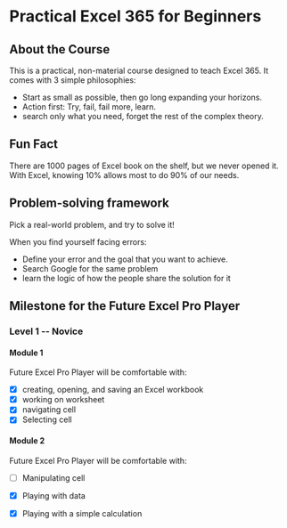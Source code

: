 # Practical Excel 365 for Beginners

## About the Course

This is a practical, non-material course designed to teach Excel 365. It comes with 3 simple philosophies:

- Start as small as possible, then go long expanding your horizons.
- Action first: Try, fail, fail more, learn.
- search only what you need, forget the rest of the complex theory.

## Fun Fact

There are 1000 pages of Excel book on the shelf, but we never opened it. 
With Excel, knowing 10% allows most to do 90% of our needs.

## Problem-solving framework

Pick a real-world problem, and try to solve it!

When you find yourself facing errors:
- Define your error and the goal that you want to achieve.
- Search Google for the same problem
- learn the logic of how the people share the solution for it
  
## Milestone for the Future Excel Pro Player

### Level 1 -- Novice

#### Module 1
Future Excel Pro Player will be comfortable with:
- [x] creating, opening, and saving an Excel workbook
- [x] working on worksheet
- [x] navigating cell
- [x] Selecting cell

#### Module 2
Future Excel Pro Player will be comfortable with:
- [ ] Manipulating cell
- [x] Playing with data
- [x] Playing with a simple calculation

